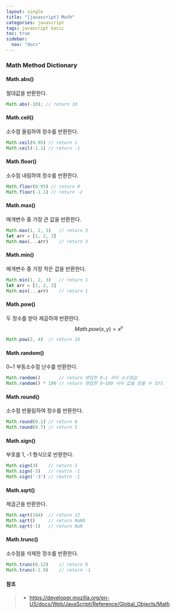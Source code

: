 ```yaml
---
layout: single
title: "[javascript] Math"
categories: javascript
tags: javascript basic
toc: true
sidebar:
  nav: "docs"
---
```


### Math Method Dictionary

#### Math.abs()

절대값을 반환한다.

```javascript
Math.abs(-10); // return 10
```



#### Math.ceil()

소수점 올림하여 정수를 반환한다.

```javascript
Math.ceil(0.95) // return 1
Math.ceil(-1.1) // return -1
```



#### Math.floor()

소수점 내림하여 정수를 반환한다.

```javascript
Math.floor(0.95) // return 0
Math.floor(-1.1) // return -2
```



#### Math.max()

매개변수 중 가장 큰 값을 반환한다.

```javascript
Math.max(1, 2, 3)   // return 3
let arr = [1, 2, 3]
Math.max(...arr) 	// return 3
```



#### Math.min()

매개변수 중 가장 작은 값을 반환한다.

```javascript
Math.min(1, 2, 3)   // return 1
let arr = [1, 2, 3]
Math.min(...arr) 	// return 1
```



#### Math.pow()

두 정수를 받아 제곱하여 반환한다. 
$$
Math.pow(x, y) = x^y
$$

```javascript
Math.pow(2, 4)	// return 16
```



#### Math.random()

0~1 부동소수점 난수를 반환한다.

```javascript
Math.random()		// return 랜덤한 0~1 사이 소수점값
Math.random() * 100 // return 랜덤한 0~100 사이 값을 얻을 수 있다.
```



#### Math.round()

소수점 반올림하여 정수를 반환한다.

```javascript
Math.round(0.1) // return 0
Math.round(0.7) // return 1
```



#### Math.sign()

부호를 1, -1 형식으로 반환한다.

```javascript
Math.sign(3)	// return 1
Math.sign(-3)	// reutrn -1
Math.sign('-3') // reutrn -1
```



#### Math.sqrt()

제곱근을 반환한다.

```javascript
Math.sqrt(144)	// return 12
Math.sqrt()		// return NaN0
Math.sqrt(-1)	// return NaN
```



#### Math.trunc()

소수점을 삭제한 정수를 반환한다.

```javascript
Math.trunc(0.12)	// return 0
Math.trunc(-1.9)	// return -1
```





#### 참조

> - https://developer.mozilla.org/en-US/docs/Web/JavaScript/Reference/Global_Objects/Math
